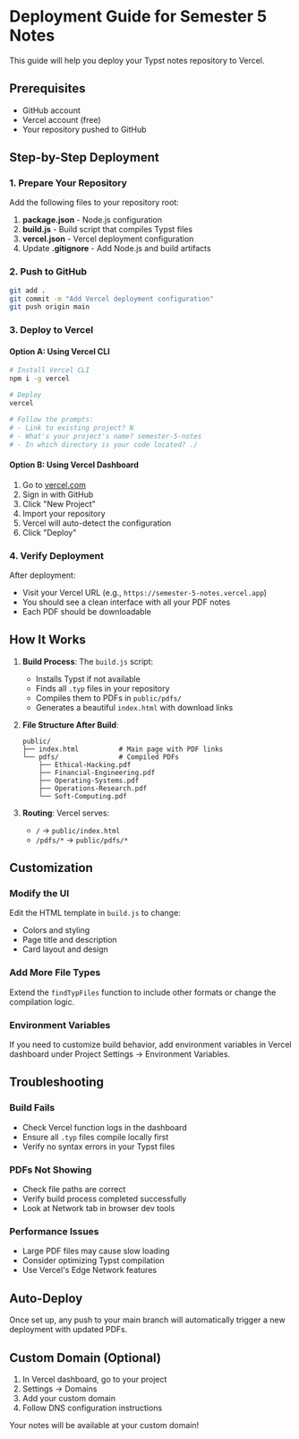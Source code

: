 # Deployment Guide for Semester 5 Notes

This guide will help you deploy your Typst notes repository to Vercel.

## Prerequisites

- GitHub account
- Vercel account (free)
- Your repository pushed to GitHub

## Step-by-Step Deployment

### 1. Prepare Your Repository

Add the following files to your repository root:

1. **package.json** - Node.js configuration
2. **build.js** - Build script that compiles Typst files
3. **vercel.json** - Vercel deployment configuration
4. Update **.gitignore** - Add Node.js and build artifacts

### 2. Push to GitHub

```bash
git add .
git commit -m "Add Vercel deployment configuration"
git push origin main
```

### 3. Deploy to Vercel

#### Option A: Using Vercel CLI
```bash
# Install Vercel CLI
npm i -g vercel

# Deploy
vercel

# Follow the prompts:
# - Link to existing project? N
# - What's your project's name? semester-5-notes
# - In which directory is your code located? ./
```

#### Option B: Using Vercel Dashboard
1. Go to [vercel.com](https://vercel.com)
2. Sign in with GitHub
3. Click "New Project"
4. Import your repository
5. Vercel will auto-detect the configuration
6. Click "Deploy"

### 4. Verify Deployment

After deployment:
- Visit your Vercel URL (e.g., `https://semester-5-notes.vercel.app`)
- You should see a clean interface with all your PDF notes
- Each PDF should be downloadable

## How It Works

1. **Build Process**: The `build.js` script:
   - Installs Typst if not available
   - Finds all `.typ` files in your repository
   - Compiles them to PDFs in `public/pdfs/`
   - Generates a beautiful `index.html` with download links

2. **File Structure After Build**:
   ```
   public/
   ├── index.html          # Main page with PDF links
   └── pdfs/               # Compiled PDFs
       ├── Ethical-Hacking.pdf
       ├── Financial-Engineering.pdf
       ├── Operating-Systems.pdf
       ├── Operations-Research.pdf
       └── Soft-Computing.pdf
   ```

3. **Routing**: Vercel serves:
   - `/` → `public/index.html`
   - `/pdfs/*` → `public/pdfs/*`

## Customization

### Modify the UI
Edit the HTML template in `build.js` to change:
- Colors and styling
- Page title and description
- Card layout and design

### Add More File Types
Extend the `findTypFiles` function to include other formats or change the compilation logic.

### Environment Variables
If you need to customize build behavior, add environment variables in Vercel dashboard under Project Settings → Environment Variables.

## Troubleshooting

### Build Fails
- Check Vercel function logs in the dashboard
- Ensure all `.typ` files compile locally first
- Verify no syntax errors in your Typst files

### PDFs Not Showing
- Check file paths are correct
- Verify build process completed successfully
- Look at Network tab in browser dev tools

### Performance Issues
- Large PDF files may cause slow loading
- Consider optimizing Typst compilation
- Use Vercel's Edge Network features

## Auto-Deploy

Once set up, any push to your main branch will automatically trigger a new deployment with updated PDFs.

## Custom Domain (Optional)

1. In Vercel dashboard, go to your project
2. Settings → Domains
3. Add your custom domain
4. Follow DNS configuration instructions

Your notes will be available at your custom domain!